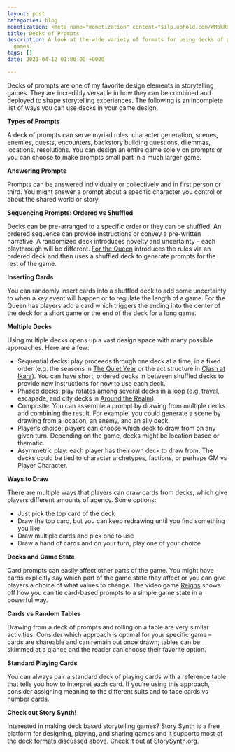 ```yaml
---
layout: post
categories: blog
monetization: <meta name="monetization" content="$ilp.uphold.com/WMbkRBiZFgbx">
title: Decks of Prompts
description: A look at the wide variety of formats for using decks of prompts in storytelling
  games.
tags: []
date: 2021-04-12 01:00:00 +0000

---
```

Decks of prompts are one of my favorite design elements in storytelling games. They are incredibly versatile in how they can be combined and deployed to shape storytelling experiences. The following is an incomplete list of ways you can use decks in your game design.

**Types of Prompts**

A deck of prompts can serve myriad roles: character generation, scenes, enemies, quests, encounters, backstory building questions, dilemmas, locations, resolutions. You can design an entire game solely on prompts or you can choose to make prompts small part in a much larger game.

**Answering Prompts**

Prompts can be answered individually or collectively and in first person or third. You might answer a prompt about a specific character you control or about the shared world or story.

**Sequencing Prompts: Ordered vs Shuffled**

Decks can be pre-arranged to a specific order or they can be shuffled. An ordered sequence can provide instructions or convey a pre-written narrative. A randomized deck introduces novelty and uncertainty – each playthrough will be different. [For the Queen](https://forthequeengame.com/) introduces the rules via an ordered deck and then uses a shuffled deck to generate prompts for the rest of the game.

**Inserting Cards**

You can randomly insert cards into a shuffled deck to add some uncertainty to when a key event will happen or to regulate the length of a game. For the Queen has players add a card which triggers the ending into the center of the deck for a short game or the end of the deck for a long game.

**Multiple Decks**

Using multiple decks opens up a vast design space with many possible approaches. Here are a few:

* Sequential decks: play proceeds through one deck at a time, in a fixed order (e.g. the seasons in [The Quiet Year](https://buriedwithoutceremony.com/the-quiet-year) or the act structure in [Clash at Ikara](https://storysynth.org/Games/Clash-At-Ikara/)). You can have short, ordered decks in between shuffled decks to provide new instructions for how to use each deck.
* Phased decks: play rotates among several decks in a loop (e.g. travel, escapade, and city decks in [Around the Realm](https://storysynth.org/Games/Around-The-Realm/)).
* Composite: You can assemble a prompt by drawing from multiple decks and combining the result. For example, you could generate a scene by drawing from a location, an enemy, and an ally deck.
* Player’s choice: players can choose which deck to draw from on any given turn. Depending on the game, decks might be location based or thematic.
* Asymmetric play: each player has their own deck to draw from. The decks could be tied to character archetypes, factions, or perhaps GM vs Player Character.

**Ways to Draw**

There are multiple ways that players can draw cards from decks, which give players different amounts of agency. Some options:

* Just pick the top card of the deck
* Draw the top card, but you can keep redrawing until you find something you like
* Draw multiple cards and pick one to use
* Draw a hand of cards and on your turn, play one of your choice

**Decks and Game State**

Card prompts can easily affect other parts of the game. You might have cards explicitly say which part of the game state they affect or you can give players a choice of what values to change. The video game [Reigns](https://reignsgame.com/reigns/) shows off how you can tie card-based prompts to a simple game state in a powerful way.

**Cards vs Random Tables**

Drawing from a deck of prompts and rolling on a table are very similar activities. Consider which approach is optimal for your specific game – cards are shareable and can remain out once drawn; tables can be skimmed at a glance and the reader can choose their favorite option.

**Standard Playing Cards**

You can always pair a standard deck of playing cards with a reference table that tells you how to interpret each card. If you’re using this approach, consider assigning meaning to the different suits and to face cards vs number cards.

**Check out Story Synth!**

Interested in making deck based storytelling games? Story Synth is a free platform for designing, playing, and sharing games and it supports most of the deck formats discussed above. Check it out at [StorySynth.org](https://storysynth.org/).